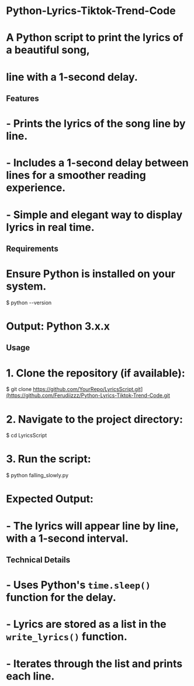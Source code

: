 # Python-Lyrics-Tiktok-Trend-Code


# A Python script to print the lyrics of a beautiful song, 
# line with a 1-second delay.

## Features

# - Prints the lyrics of the song line by line.
# - Includes a 1-second delay between lines for a smoother reading experience.
# - Simple and elegant way to display lyrics in real time.

## Requirements

# Ensure Python is installed on your system.

$ python --version
# Output: Python 3.x.x

## Usage

# 1. Clone the repository (if available):
$ git clone https://github.com/YourRepo/LyricsScript.git](https://github.com/Ferudiizzz/Python-Lyrics-Tiktok-Trend-Code.git

# 2. Navigate to the project directory:
$ cd LyricsScript

# 3. Run the script:
$ python falling_slowly.py

# Expected Output:
# - The lyrics will appear line by line, with a 1-second interval.

## Technical Details

# - Uses Python's `time.sleep()` function for the delay.
# - Lyrics are stored as a list in the `write_lyrics()` function.
# - Iterates through the list and prints each line.
